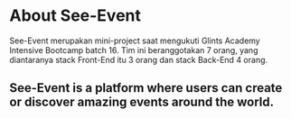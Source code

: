 # About See-Event

See-Event merupakan mini-project saat mengukuti Glints Academy Intensive Bootcamp batch 16. Tim ini beranggotakan 7 orang, yang diantaranya stack Front-End itu 3 orang dan stack Back-End 4 orang.


## See-Event is a platform where users can create or discover amazing events around the world.




